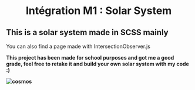 <h1 align="center">Intégration M1 : Solar System</h1>
<h2> This is a solar system made in SCSS mainly </h2>
<p>You can also find a page made with IntersectionObserver.js</p>

<b>This project has been made for school purposes and got me a good grade, feel free to retake it and build your own solar system with my code :)<b>

<img src="https://user-images.githubusercontent.com/33129806/114083216-fe1d5a00-98ae-11eb-9512-eb3c58184375.jpg" alt="cosmos"/>
